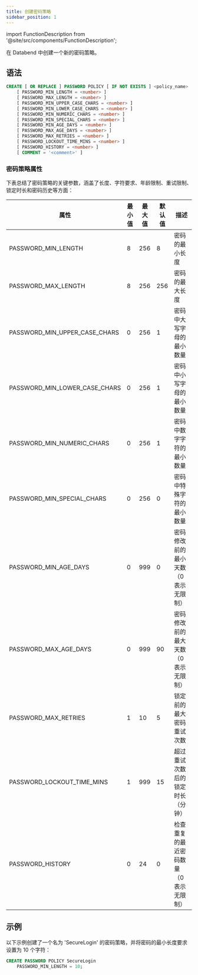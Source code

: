 ```yaml
---
title: 创建密码策略
sidebar_position: 1
---
```

import FunctionDescription from '@site/src/components/FunctionDescription';

<FunctionDescription description="引入或更新版本：v1.2.339"/>

在 Databend 中创建一个新的密码策略。

## 语法

```sql
CREATE [ OR REPLACE ] PASSWORD POLICY [ IF NOT EXISTS ] <policy_name>
    [ PASSWORD_MIN_LENGTH = <number> ]
    [ PASSWORD_MAX_LENGTH = <number> ]
    [ PASSWORD_MIN_UPPER_CASE_CHARS = <number> ]
    [ PASSWORD_MIN_LOWER_CASE_CHARS = <number> ]
    [ PASSWORD_MIN_NUMERIC_CHARS = <number> ]
    [ PASSWORD_MIN_SPECIAL_CHARS = <number> ]
    [ PASSWORD_MIN_AGE_DAYS = <number> ]
    [ PASSWORD_MAX_AGE_DAYS = <number> ]
    [ PASSWORD_MAX_RETRIES = <number> ]
    [ PASSWORD_LOCKOUT_TIME_MINS = <number> ]
    [ PASSWORD_HISTORY = <number> ]
    [ COMMENT = '<comment>' ]
```

### 密码策略属性

下表总结了密码策略的关键参数，涵盖了长度、字符要求、年龄限制、重试限制、锁定时长和密码历史等方面：

| 属性                     | 最小值 | 最大值 | 默认值 | 描述                                                                          |
|-------------------------------|-----|-----|---------|--------------------------------------------------------------------------------------|
| PASSWORD_MIN_LENGTH           | 8   | 256 | 8       | 密码的最小长度                                                       |
| PASSWORD_MAX_LENGTH           | 8   | 256 | 256     | 密码的最大长度                                                       |
| PASSWORD_MIN_UPPER_CASE_CHARS | 0   | 256 | 1       | 密码中大写字母的最小数量                               |
| PASSWORD_MIN_LOWER_CASE_CHARS | 0   | 256 | 1       | 密码中小写字母的最小数量                               |
| PASSWORD_MIN_NUMERIC_CHARS    | 0   | 256 | 1       | 密码中数字字符的最小数量                                 |
| PASSWORD_MIN_SPECIAL_CHARS    | 0   | 256 | 0       | 密码中特殊字符的最小数量                                 |
| PASSWORD_MIN_AGE_DAYS         | 0   | 999 | 0       | 密码修改前的最小天数（0 表示无限制）  |
| PASSWORD_MAX_AGE_DAYS         | 0   | 999 | 90      | 密码修改前的最大天数（0 表示无限制） |
| PASSWORD_MAX_RETRIES          | 1   | 10  | 5       | 锁定前的最大密码重试次数                                    |
| PASSWORD_LOCKOUT_TIME_MINS    | 1   | 999 | 15      | 超过重试次数后的锁定时长（分钟）                               |
| PASSWORD_HISTORY              | 0   | 24  | 0       | 检查重复的最近密码数量（0 表示无限制）     |

## 示例

以下示例创建了一个名为 'SecureLogin' 的密码策略，并将密码的最小长度要求设置为 10 个字符：

```sql
CREATE PASSWORD POLICY SecureLogin
    PASSWORD_MIN_LENGTH = 10;
```